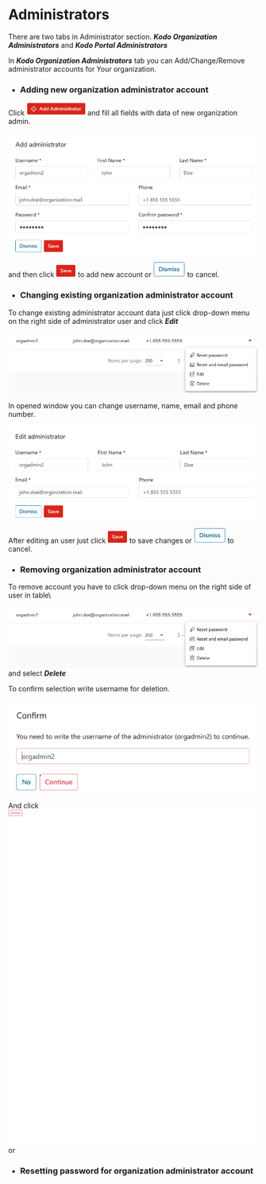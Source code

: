 # Administrators

There are two tabs in Administrator section. **_Kodo Organization Administrators_** and **_Kodo Portal Administrators_**

In **_Kodo Organization Administrators_** tab you can Add/Change/Remove administrator accounts for Your organization.

* ### Adding new organization administrator account

Click ![](../../.gitbook/assets/addadministratorsmall.png) and fill all fields with data of new organization admin.

![](../../.gitbook/assets/addadminwindow.png)

and then click ![](../../.gitbook/assets/savebuttonsmall.png) to add new account or ![](../../.gitbook/assets/dismissbuttonsmall.png) to cancel.

* ### Changing existing organization administrator account

To change existing administrator account data just click drop-down menu on the right side of administrator user and click _**Edit**_

![](../../.gitbook/assets/editadmin.png)

In opened window you can change username, name, email and phone number.

![](../../.gitbook/assets/editadminwindow.png)

After editing an user just click ![](../../.gitbook/assets/savebuttonsmall.png) to save changes or ![](../../.gitbook/assets/dismissbuttonsmall.png) to cancel.

* ### Removing organization administrator account

To remove account you have to click drop-down menu on the right side of user in table\

![](../../.gitbook/assets/editadmin.png) and select _**Delete**_

To confirm selection write username for deletion.

![](../../.gitbook/assets/deleteadmin.png)


And click ![](../../.gitbook/assets/continuesmall.png) or 

* ### Resetting password for organization administrator account

